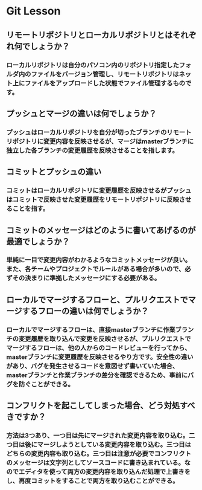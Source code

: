 # Git Lesson

## リモートリポジトリとローカルリポジトリとはそれぞれ何でしょうか？
### ローカルリポジトリは自分のパソコン内のリポジトリ指定したフォルダ内のファイルをバージョン管理し、リモートリポジトリはネット上にファイルをアップロードした状態でファイル管理するものです。


## プッシュとマージの違いは何でしょうか？
### プッシュはローカルリポジトリを自分が切ったブランチのリモートリポジトリに変更内容を反映させるが、マージはmasterブランチに独立した各ブランチの変更履歴を反映させることを指します。


## コミットとプッシュの違い
### コミットはローカルリポジトリに変更履歴を反映させるがプッシュはコミットで反映させた変更履歴をリモートリポジトリに反映させることを指す。


## コミットのメッセージはどのように書いてあげるのが最適でしょうか？
### 単純に一目で変更内容がわかるようなコミットメッセージが良い。また、各チームやプロジェクトでルールがある場合が多いので、必ずその決まりに準拠したメッセージにする必要がある。


## ローカルでマージするフローと、プルリクエストでマージするフローの違いは何でしょうか？
### ローカルでマージするフローは、直接masterブランチに作業ブランチの変更履歴を取り込んで変更を反映させるが、プルリクエストでマージするフローは、他の人からのコードレビューを行ってから、masterブランチに変更履歴を反映させるやり方です。安全性の違いがあり、バグを発生させるコードを意図せず書いていた場合、masterブランチと作業ブランチの差分を確認できるため、事前にバグを防ぐことができる。


## コンフリクトを起こしてしまった場合、どう対処すべきですか？
### 方法は3つあり、一つ目は先にマージされた変更内容を取り込む。二つ目は後にマージしようとしている変更内容を取り込む。三つ目はどちらの変更内容も取り込む。三つ目は注意が必要でコンフリクトのメッセージは文字列としてソースコードに書き込まれている。なのでエディタを使って両方の変更内容を取り込んだ処理で上書きをし、再度コミットをすることで両方を取り込むことができる。
